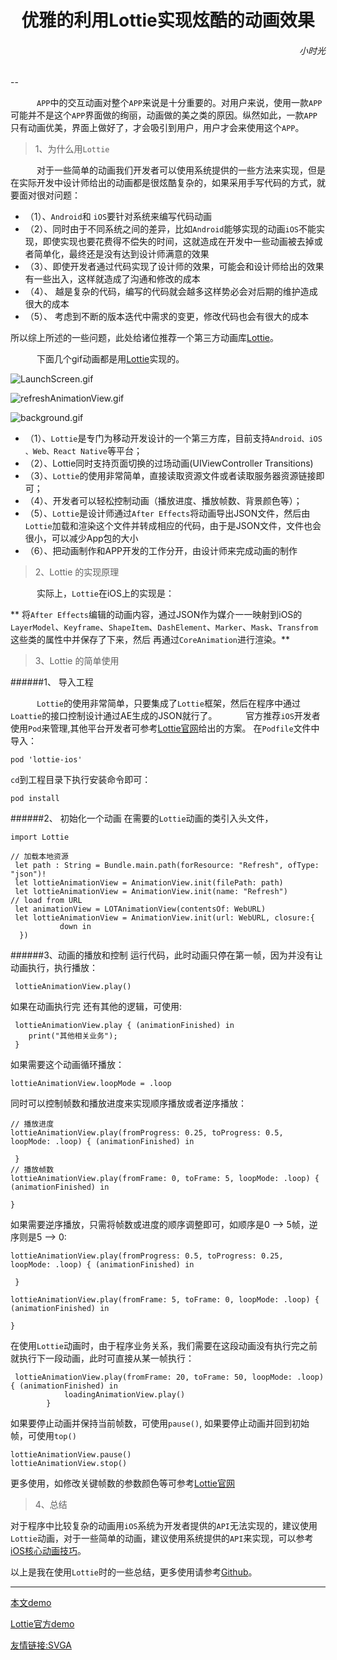 
<h1><center>优雅的利用Lottie实现炫酷的动画效果</center></h1>

<h6 align='right'>小时光</h6>


--


&ensp;&ensp;&ensp;&ensp;&ensp;&ensp;`APP`中的交互动画对整个`APP`来说是十分重要的。对用户来说，使用一款`APP`可能并不是这个`APP`界面做的绚丽，动画做的美之类的原因。纵然如此，一款`APP`只有动画优美，界面上做好了，才会吸引到用户，用户才会来使用这个`APP`。

 >1、为什么用`Lottie`

&ensp;&ensp;&ensp;&ensp;&ensp;&ensp;对于一些简单的动画我们开发者可以使用系统提供的一些方法来实现，但是在实际开发中设计师给出的动画都是很炫酷复杂的，如果采用手写代码的方式，就要面对很对问题：

* （1）、`Android`和 `iOS`要针对系统来编写代码动画
* （2）、同时由于不同系统之间的差异，比如`Android`能够实现的动画`iOS`不能实现，即使实现也要花费得不偿失的时间，这就造成在开发中一些动画被去掉或者简单化，最终还是没有达到设计师满意的效果
* （3）、即使开发者通过代码实现了设计师的效果，可能会和设计师给出的效果有一些出入，这样就造成了沟通和修改的成本
* （4）、 越是复杂的代码，编写的代码就会越多这样势必会对后期的维护造成很大的成本
* （5）、 考虑到不断的版本迭代中需求的变更，修改代码也会有很大的成本

所以综上所述的一些问题，此处给诸位推荐一个第三方动画库[Lottie](http://airbnb.io/lottie/)。

&ensp;&ensp;&ensp;&ensp;&ensp;&ensp;下面几个gif动画都是用[Lottie](http://airbnb.io/lottie/)实现的。

![LaunchScreen.gif](https://github.com/dengfeng520/xiaoshiguangBlog/blob/master/LaunchScreen.gif?raw=true)

![refreshAnimationView.gif](https://github.com/dengfeng520/xiaoshiguangBlog/blob/master/refreshAnimationView.gif?raw=true)

![background.gif](https://upload-images.jianshu.io/upload_images/1214383-a014d4394034a502.gif?imageMogr2/auto-orient/strip)


* （1）、`Lottie`是专门为移动开发设计的一个第三方库，目前支持`Android、iOS  、Web、React Native`等平台；
* （2）、Lottie同时支持页面切换的过场动画(UIViewController Transitions)
* （3）、`Lottie`的使用非常简单，直接读取资源文件或者读取服务器资源链接即可；
* （4）、开发者可以轻松控制动画（播放进度、播放帧数、背景颜色等）；
* （5）、`Lottie`是设计师通过`After Effects`将动画导出JSON文件，然后由`Lottie`加载和渲染这个文件并转成相应的代码，由于是JSON文件，文件也会很小，可以减少App包的大小
* （6）、把动画制作和APP开发的工作分开，由设计师来完成动画的制作

>2、Lottie 的实现原理

&ensp;&ensp;&ensp;&ensp;&ensp;&ensp;实际上，`Lottie`在iOS上的实现是：

**  将`After Effects`编辑的动画内容，通过JSON作为媒介一一映射到iOS的 `LayerModel`、`Keyframe`、`ShapeItem`、`DashElement`、`Marker`、`Mask`、`Transfrom`这些类的属性中并保存了下来，然后 再通过`CoreAnimation`进行渲染。**


>3、Lottie 的简单使用

######1、 导入工程
 
&ensp;&ensp;&ensp;&ensp;&ensp;&ensp;`Lottie`的使用非常简单，只要集成了`Lottie`框架，然后在程序中通过`Loattie`的接口控制设计通过AE生成的JSON就行了。
&ensp;&ensp;&ensp;&ensp;&ensp;&ensp;官方推荐`iOS`开发者使用`Pod`来管理,其他平台开发者可参考[Lottie官网](http://airbnb.io/lottie/)给出的方案。
在`Podfile`文件中导入：

```
pod 'lottie-ios'
```
`cd`到工程目录下执行安装命令即可：

```
pod install
```

######2、 初始化一个动画
在需要的`Lottie`动画的类引入头文件，

```
import Lottie
```
```
// 加载本地资源
 let path : String = Bundle.main.path(forResource: "Refresh", ofType: "json")!
 let lottieAnimationView = AnimationView.init(filePath: path)
 let lottieAnimationView = AnimationView.init(name: "Refresh")
// load from URL
 let animationView = LOTAnimationView(contentsOf: WebURL)
 let lottieAnimationView = AnimationView.init(url: WebURL, closure:{
           down in
  })
```
######3、动画的播放和控制
运行代码，此时动画只停在第一帧，因为并没有让动画执行，执行播放：

```
 lottieAnimationView.play()
```
如果在动画执行完 还有其他的逻辑，可使用:

```
 lottieAnimationView.play { (animationFinished) in
    print("其他相关业务");
 }
```
如果需要这个动画循环播放：

```
lottieAnimationView.loopMode = .loop
```
同时可以控制帧数和播放进度来实现顺序播放或者逆序播放：

```
// 播放进度
lottieAnimationView.play(fromProgress: 0.25, toProgress: 0.5, loopMode: .loop) { (animationFinished) in
            
 }
// 播放帧数
lottieAnimationView.play(fromFrame: 0, toFrame: 5, loopMode: .loop) { (animationFinished) in

}
```
如果需要逆序播放，只需将帧数或进度的顺序调整即可，如顺序是0 --> 5帧，逆序则是5 --> 0:

```
lottieAnimationView.play(fromProgress: 0.5, toProgress: 0.25, loopMode: .loop) { (animationFinished) in
            
 }

lottieAnimationView.play(fromFrame: 5, toFrame: 0, loopMode: .loop) { (animationFinished) in

}
```

在使用`Lottie`动画时，由于程序业务关系，我们需要在这段动画没有执行完之前就执行下一段动画，此时可直接从某一帧执行：

```
 lottieAnimationView.play(fromFrame: 20, toFrame: 50, loopMode: .loop) { (animationFinished) in
            loadingAnimationView.play()
        }
```

如果要停止动画并保持当前帧数，可使用`pause()`,
如果要停止动画并回到初始帧，可使用`top()`

```
lottieAnimationView.pause()
lottieAnimationView.stop()
```

更多使用，如修改关键帧数的参数颜色等可参考[Lottie官网](http://airbnb.io/lottie/#/ios?id=ios-sample-app)


>4、总结

对于程序中比较复杂的动画用`iOS`系统为开发者提供的`API`无法实现的，建议使用`Lottie`动画，对于一些简单的动画，建议使用系统提供的`API`来实现，可以参考[iOS核心动画技巧](https://zsisme.gitbooks.io/ios-/content/index.html)。

以上是我在使用`Lottie`时的一些总结，更多使用请参考[Github](http://airbnb.io/lottie/ios.html#swift-examples)。


---

[本文demo](https://github.com/dengfeng520/One-Swift.git)

[Lottie官方demo](https://github.com/airbnb/lottie-ios)

[友情链接:SVGA](http://svga.io/)
